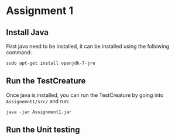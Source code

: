 # Assignment 1

## Install Java


First java need to be installed, it can be installed using the following command:
  

```
sudo apt-get install openjdk-7-jre
```

## Run the TestCreature

Once java is installed, you can run the TestCreature by going into `Assignemnt1/src/` and run:

```
java -jar Assignment1.jar
```

## Run the Unit testing

